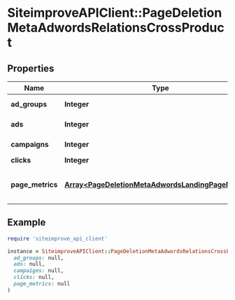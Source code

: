 # SiteimproveAPIClient::PageDeletionMetaAdwordsRelationsCrossProduct

## Properties

| Name | Type | Description | Notes |
| ---- | ---- | ----------- | ----- |
| **ad_groups** | **Integer** | Amount of Ad Groups |  |
| **ads** | **Integer** | Amount of Ads |  |
| **campaigns** | **Integer** | Amount of Campaigns |  |
| **clicks** | **Integer** | Clicks |  |
| **page_metrics** | [**Array&lt;PageDeletionMetaAdwordsLandingPageMetrics&gt;**](PageDeletionMetaAdwordsLandingPageMetrics.md) | Metrics for the related landing pages | [optional] |

## Example

```ruby
require 'siteimprove_api_client'

instance = SiteimproveAPIClient::PageDeletionMetaAdwordsRelationsCrossProduct.new(
  ad_groups: null,
  ads: null,
  campaigns: null,
  clicks: null,
  page_metrics: null
)
```

